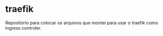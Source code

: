 # traefik
Repositório para colocar os arquivos que montei para usar o traefik como ingress controler.
